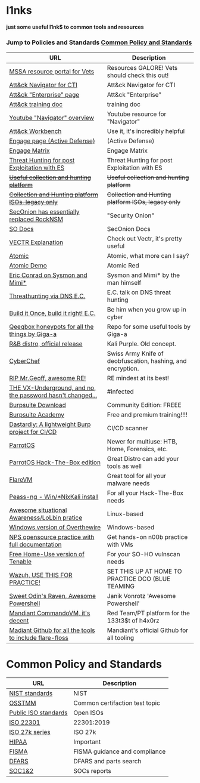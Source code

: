 # l1nks
**just some useful l1nk$ to common tools and resources**
### Jump to Policies and Standards [Common Policy and Standards](https://github.com/Cyb3rW1LL/l1nks/blob/main/README.md#common-policy-and-standards)

| URL                                                                                             | Description                                  |
|-------------------------------------------------------------------------------------------------|----------------------------------------------|
| [MSSA resource portal for Vets](https://guest.portaportal.com/Jen-Portal)                      | Resources GALORE! Vets should check this out! |
| [Att&ck Navigator for CTI](https://mitre-attack.github.io/attack-navigator/)                    | Att&ck Navigator for CTI                     |
| [Att&ck "Enterprise" page](https://mitre-attack.github.io/attack-navigator/v2/enterprise/)      | Att&ck "Enterprise"                          |
| [Att&ck training doc](https://attack.mitre.org/docs/training-cti/Comparing%20Layers%20in%20Navigator.pdf) | training doc                       |
| [Youtube "Navigator" overview](https://www.youtube.com/watch?v=CfOl_yZDRnE)                    | Youtube resource for "Navigator"              |
| [Att&ck Workbench](https://github.com/center-for-threat-informed-defense/attack-workbench-frontend/) | Use it, it's incredibly helpful         |
| [Engage page (Active Defense)](https://engage.mitre.org/)                                      | (Active Defense)                              |
| [Engage Matrix](https://engage.mitre.org/matrix/)                                              | Engage Matrix                                 |
| [Threat Hunting for post Exploitation with ES](https://www.youtube.com/watch?v=PdCQChYrxXg)    | Threat Hunting for post Exploitation with ES  |
| ~~[Useful collection and hunting platform](https://rocknsm.io/)~~                              | ~~Useful collection and hunting platform~~    |
| ~~[Collection and Hunting platform ISOs, legacy only](https://download.rocknsm.io/isos/testing/)~~ | ~~Collection and Hunting platform ISOs, legacy only~~ |
| [SecOnion has essentially replaced RockNSM](https://securityonionsolutions.com/software/)      | "Security Onion"                              |
| [SO Docs](https://docs.securityonion.net/en/2.3/)                                              | SecOnion Docs                                 |
| [VECTR Explanation](https://www.youtube.com/watch?v=SA-HeOnOi2A)                               | Check out Vectr, it's pretty useful           |
| [Atomic](https://github.com/redcanaryco/atomic-red-team/)                                      | Atomic, what more can I say?                  |
| [Atomic Demo](https://www.youtube.com/watch?v=d_E-hfKQ5Hw)                                     | Atomic Red                                    |
| [Eric Conrad on Sysmon and Mimi*](https://www.youtube.com/watch?v=7dEfKn70HCI)                 | Sysmon and Mimi* by the man himself           |
| [Threathunting via DNS E.C.](https://www.youtube.com/watch?v=RdcCjDS0s6s)                      | E.C. talk on DNS threat hunting               |
| [Build it Once, build it right! E.C.](https://www.youtube.com/watch?v=LVSwYyDN2Sk)             | Be him when you grow up in cyber              |
| [Qeeqbox honeypots for all the things by Giga-a](https://github.com/qeeqbox/)                  | Repo for some useful tools by Giga-a          |
| [R&B distro, official release](https://www.kali.org/blog/kali-linux-2023-1-release/) | Kali Purple. Old concept.                               |
| [CyberChef](https://gchq.github.io/CyberChef/) | Swiss Army Knife of deobfuscation, hashing, and encryption.                                   |
| [RIP Mr.Geoff, awesome RE!](https://www.geoffchappell.com/about/analysis.htm)                  | RE mindest at its best!                       |
| [THE VX-Underground, and no, the password hasn't changed...](https://vx-underground.org)       | #infected                                     |
| [Burpsuite Download](https://portswigger.net/burp/communitydownload)                           | Community Edition: FREEE                      |
| [Burpsuite Academy](https://portswigger.net/web-security)                                      | Free and premium training!!!!                 |
| [Dastardly: A lightweight Burp project for CI/CD](https://portswigger.net/burp/dastardly)      | CI/CD scanner                                 |
| [ParrotOS](https://www.parrotsec.org/docs/introduction/what-is-parrot)                         | Newer for multiuse: HTB, Home, Forensics, etc.|
| [ParrotOS Hack-The-Box edition](https://parrotsec.org/download/?version=hackthebox)            | Great Distro can add your tools as well       |
| [FlareVM](https://github.com/mandiant/flare-vm)                                                | Great tool for all your malware needs         |
| [Peass-ng - Win/*Nix](https://github.com/peass-ng/PEASS-ng)[Kali install](https://www.kali.org/tools/peass-ng/)| For all your Hack-The-Box needs|
| [Awesome situational Awareness/LoLbin pratice](https://overthewire.org/wargames/)              | Linux-based                                   |
| [Windows version of Overthewire](https://underthewire.tech/wargames)                           | Windows-based                                 | 
| [NPS opensource practice with full documentation](https://nps.edu/web/c3o/labtainers)          | Get hands-on n00b practice with VMs           |
| [Free Home-Use version of Tenable](https://community.tenable.com/s/article/Nessus-Essentials?language=en_US) | For your SO-HO vulnscan needs   |
| [Wazuh, USE THIS FOR PRACTICE!](https://wazuh.com/)                                            | SET THIS UP AT HOME TO PRACTICE DCO (BLUE TEAMING |
| [Sweet Odin's Raven, Awesome Powershell](https://github.com/janikvonrotz/awesome-powershell?tab=readme-ov-file#parallel-processing)| Janik Vonrotz 'Awesome Powershell'|
| [Mandiant CommandoVM, it's decent](https://github.com/mandiant/commando-vm)                    | Red Team/PT platform for the 133t3$t of h4x0rz|
| [Madiant Github for all the tools to include flare-floss](https://github.com/mandiant)         | Mandiant's official Github for all tooling    |

# Common Policy and Standards

| URL | Description |
| --- | --- |
| [NIST standards](https://www.nist.gov/cybersecurity) | NIST |
| [OSSTMM](https://www.isecom.org/OSSTMM.3.pdf) | Common certifaction test topic|
| [Public ISO standards](https://standards.iso.org/ittf/PubliclyAvailableStandards/index.html) | Open ISOs|
| [ISO 22301](https://www.nqa.com/medialibraries/NQA/NQA-Media-Library/PDFs/NQA-ISO-22301-Implementation-Guide.pdf) | 22301:2019 |
| [ISO 27k series](https://www.iso27001security.com/html/27001.html) | ISO 27k |
| [HIPAA](https://www.hhs.gov/hipaa/for-professionals/privacy/index.html#:~:text=The%20HIPAA%20Privacy%20Rule%20establishes,care%20providers%20that%20conduct%20certain) | Important |
| [FISMA](https://security.cms.gov/learn/federal-information-security-modernization-act-fisma) | FISMA guidance and compliance |
| [DFARS](https://www.acquisition.gov/dfars) | DFARS and parts search |
| [SOC1&2](https://www.ibm.com/docs/en/order-management?topic=compliance-soc-1-soc-2) | SOCs reports |




